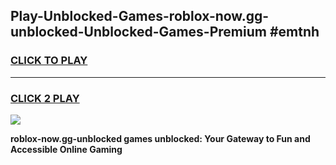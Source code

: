 
## Play-Unblocked-Games-roblox-now.gg-unblocked-Unblocked-Games-Premium #emtnh
<h3>
<a href="https://premium.freeplayer.one?title=roblox-now.gg-unblocked&ref=12M">CLICK TO PLAY</a></h3>
<hr>

<h3>
<a href="https://premium.freeplayer.one?title=roblox-now.gg-unblocked&ref=12M">CLICK 2 PLAY</a>
  
</h3>

<a href="https://premium.freeplayer.one?title=roblox-now.gg-unblocked&ref=12M"><img src="https://clearcache.store/games.png"></a>


**roblox-now.gg-unblocked games unblocked: Your Gateway to Fun and Accessible Online Gaming**
